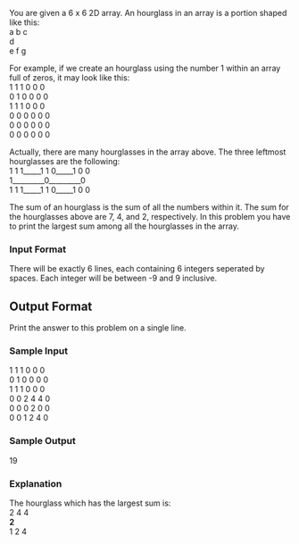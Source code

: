 You are given a 6 x 6 2D array. An hourglass in an array is a portion shaped like this:  
a b c  
  d  
e f g  

For example, if we create an hourglass using the number 1 within an array full of zeros, it may look like this:  
1 1 1 0 0 0  
0 1 0 0 0 0  
1 1 1 0 0 0  
0 0 0 0 0 0  
0 0 0 0 0 0  
0 0 0 0 0 0  

Actually, there are many hourglasses in the array above. The three leftmost hourglasses are the following:  
1 1 1_____1 1 0_____1 0 0  
  1_________0_________0  
1 1 1_____1 1 0_____1 0 0  

The sum of an hourglass is the sum of all the numbers within it. The sum for the hourglasses above are 7, 4, and 2, respectively.
In this problem you have to print the largest sum among all the hourglasses in the array.

### Input Format
There will be exactly 6 lines, each containing 6 integers seperated by spaces. Each integer will be between -9 and 9 inclusive.

## Output Format
Print the answer to this problem on a single line.

### Sample Input  
1 1 1 0 0 0  
0 1 0 0 0 0  
1 1 1 0 0 0  
0 0 2 4 4 0  
0 0 0 2 0 0  
0 0 1 2 4 0  

### Sample Output
19

### Explanation
The hourglass which has the largest sum is:  
2 4 4  
__2__  
1 2 4  
